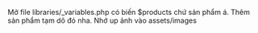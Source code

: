 Mở file libraries/_variables.php có biến $products chứ sản phẩm á. Thêm sản phẩm tạm dô đó nha. Nhớ up ảnh vào assets/images
